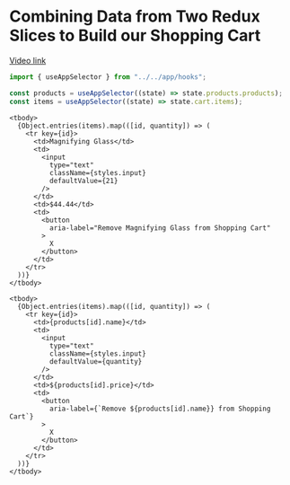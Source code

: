 # Combining Data from Two Redux Slices to Build our Shopping Cart

[Video link](https://www.egghead.io/lessons/react-combining-data-from-two-redux-slices-to-build-our-shopping-cart?pl=modern-redux-with-redux-toolkit-rtk-and-typescript-64f243c8)

<TimeStamp start="0:15" end="0:30">

```ts
import { useAppSelector } from "../../app/hooks";

const products = useAppSelector((state) => state.products.products);
const items = useAppSelector((state) => state.cart.items);
```

</TimeStamp>

<TimeStamp start="0:35" end="0:50">

```tsx
<tbody>
  {Object.entries(items).map(([id, quantity]) => (
    <tr key={id}>
      <td>Magnifying Glass</td>
      <td>
        <input
          type="text"
          className={styles.input}
          defaultValue={21}
        />
      </td>
      <td>$44.44</td>
      <td>
        <button
          aria-label="Remove Magnifying Glass from Shopping Cart"
        >
          X
        </button>
      </td>
    </tr>
  ))}
</tbody>
```

</TimeStamp>

<TimeStamp start="0:55" end="1:20">

```tsx
<tbody>
  {Object.entries(items).map(([id, quantity]) => (
    <tr key={id}>
      <td>{products[id].name}</td>
      <td>
        <input
          type="text"
          className={styles.input}
          defaultValue={quantity}
        />
      </td>
      <td>${products[id].price}</td>
      <td>
        <button
          aria-label={`Remove ${products[id].name}} from Shopping Cart`}
        >
          X
        </button>
      </td>
    </tr>
  ))}
</tbody>
```

</TimeStamp>